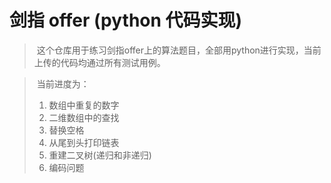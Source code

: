 #  剑指 offer (python 代码实现)


>  这个仓库用于练习剑指offer上的算法题目，全部用python进行实现，当前上传的代码均通过所有测试用例。     

>  当前进度为：     
> 1. 数组中重复的数字     
> 2. 二维数组中的查找     
> 3. 替换空格
> 4. 从尾到头打印链表
> 5. 重建二叉树(递归和非递归)
> 6. 编码问题
